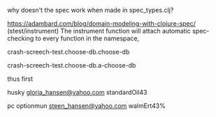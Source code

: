 

why doesn't the spec work when made in spec_types.clj?


https://adambard.com/blog/domain-modeling-with-clojure-spec/
 (stest/instrument)
The instrument function will attach automatic spec-checking to every function in the namespace, 



 crash-screech-test.choose-db.choose-db




 crash-screech-test.choose-db.a-choose-db


thus first



husky
gloria_hansen@yahoo.com
standardOil43


pc optionmun
steen_hansen@yahoo.com
walmErt43%



